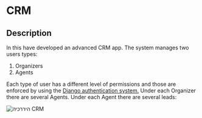 # CRM 

## Description
In this have developed an advanced CRM app.
The system manages two users types: 
1. Organizers
2. Agents

Each type of user has a different level of permissions and those are enforced by using the <ins>Django authentication system.</ins> 
Under each Organizer there are several Agents. Under each Agent there are several leads:

![היררכיה CRM](https://user-images.githubusercontent.com/113801007/225297061-e1189684-8e99-4c40-a5ef-1ef2c469da8a.JPG)


 
